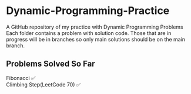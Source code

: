 # Dynamic-Programming-Practice
A GitHub repository of my practice with Dynamic Programming Problems 
Each folder contains a problem with solution code. Those that are in progress
will be in branches so only main solutions should be on the main branch. 

Problems Solved So Far 
-----------------------------
Fibonacci :white_check_mark:  
Climbing Step(LeetCode 70) :white_check_mark:
